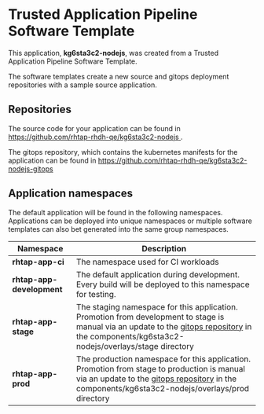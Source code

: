 # Trusted Application Pipeline Software Template

This application, **kg6sta3c2-nodejs**, was created from a Trusted Application Pipeline Software Template.

The software templates create a new source and gitops deployment repositories with a sample source application. 

## Repositories

The source code for your application can be found in [https://github.com/rhtap-rhdh-qe/kg6sta3c2-nodejs ](https://github.com/rhtap-rhdh-qe/kg6sta3c2-nodejs ).
 
The gitops repository, which contains the kubernetes manifests for the application can be found in 
[https://github.com/rhtap-rhdh-qe/kg6sta3c2-nodejs-gitops ](https://github.com/rhtap-rhdh-qe/kg6sta3c2-nodejs-gitops ) 

## Application namespaces 

The default application will be found in the following namespaces. Applications can be deployed into unique namespaces or multiple software templates can also bet generated into the same group namespaces.  

|  Namespace   |  Description   |  
| -------- | -------- |
| **rhtap-app-ci** | The namespace used for CI workloads |
| **rhtap-app-development** | The default application during development. Every build will be deployed to this namespace for testing. |
| **rhtap-app-stage** | The staging namespace for this application. Promotion from development to stage is manual via an update to the [gitops repository](https://github.com/rhtap-rhdh-qe/kg6sta3c2-nodejs-gitops ) in the components/kg6sta3c2-nodejs/overlays/stage directory |
| **rhtap-app-prod** | The production namespace for this application. Promotion from stage to production is manual via an update to the [gitops repository](https://github.com/rhtap-rhdh-qe/kg6sta3c2-nodejs-gitops ) in the components/kg6sta3c2-nodejs/overlays/prod directory |